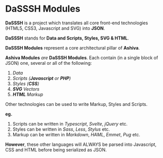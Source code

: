 # DaSSSH Modules

**DaSSSH** is a project which translates all core front-end technologies (HTML5, CSS3, Javascript and SVG) into **JSON**.

**DaSSSH** stands for **Data and Scripts, Styles, SVG & HTML**.

**DaSSSH Modules** represent a core architectural pillar of **Ashiva**.

**Ashiva Modules** *are* **DaSSSH Modules**. Each contain (in a single block of JSON) one, several or all of the following:

1) *Data*
2) *Scripts (**Javascript** or **PHP**)*
3) *Styles (**CSS**)*
4) ***SVG** Vectors*
5) ***HTML** Markup*

Other technologies can be used to write Markup, Styles and Scripts.

**eg.**

1) Scripts can be written in *Typescript*, *Svelte*, *jQuery* etc.
2) Styles can be written in *Sass*, *Less*, *Stylus* etc.
3) Markup can be written in *Markdown*, *HAML*, *Emmet*, *Pug* etc.

**However**, these other languages will ALWAYS be parsed into Javascript, CSS and HTML before being serialized as JSON.
